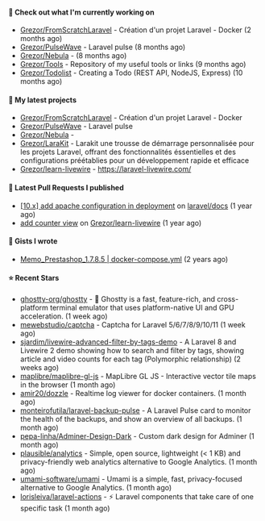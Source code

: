 #### 👷 Check out what I'm currently working on

- [Grezor/FromScratchLaravel](https://github.com/Grezor/FromScratchLaravel) - Création d&#39;un projet Laravel - Docker (2 months ago)
- [Grezor/PulseWave](https://github.com/Grezor/PulseWave) - Laravel pulse (8 months ago)
- [Grezor/Nebula](https://github.com/Grezor/Nebula) -  (8 months ago)
- [Grezor/Tools](https://github.com/Grezor/Tools) - Repository of my useful tools or links (9 months ago)
- [Grezor/Todolist](https://github.com/Grezor/Todolist) - Creating a Todo (REST API, NodeJS, Express) (10 months ago)

#### 🌱 My latest projects

- [Grezor/FromScratchLaravel](https://github.com/Grezor/FromScratchLaravel) - Création d&#39;un projet Laravel - Docker
- [Grezor/PulseWave](https://github.com/Grezor/PulseWave) - Laravel pulse
- [Grezor/Nebula](https://github.com/Grezor/Nebula) - 
- [Grezor/LaraKit](https://github.com/Grezor/LaraKit) - Larakit une trousse de démarrage personnalisée pour les projets Laravel, offrant des fonctionnalités éssentielles et des configurations préétablies pour un développement rapide et efficace
- [Grezor/learn-livewire](https://github.com/Grezor/learn-livewire) - https://laravel-livewire.com/

#### 🔨 Latest Pull Requests I published

- [[10.x] add apache configuration in deployment](https://github.com/laravel/docs/pull/9349) on [laravel/docs](https://github.com/laravel/docs) (1 year ago)
- [add counter view](https://github.com/Grezor/learn-livewire/pull/1) on [Grezor/learn-livewire](https://github.com/Grezor/learn-livewire) (1 year ago)

#### 📓 Gists I wrote

- [Memo_Prestashop_1.7.8.5 | docker-compose.yml](https://gist.github.com/eb78b378ed9f40780dc077b361ead337) (2 years ago)

#### ⭐ Recent Stars

- [ghostty-org/ghostty](https://github.com/ghostty-org/ghostty) - 👻 Ghostty is a fast, feature-rich, and cross-platform terminal emulator that uses platform-native UI and GPU acceleration. (1 week ago)
- [mewebstudio/captcha](https://github.com/mewebstudio/captcha) - Captcha for Laravel 5/6/7/8/9/10/11 (1 week ago)
- [sjardim/livewire-advanced-filter-by-tags-demo](https://github.com/sjardim/livewire-advanced-filter-by-tags-demo) - A Laravel 8 and Livewire 2 demo showing how to search and filter by tags, showing article and video counts for each tag (Polymorphic relationship)  (2 weeks ago)
- [maplibre/maplibre-gl-js](https://github.com/maplibre/maplibre-gl-js) - MapLibre GL JS - Interactive vector tile maps in the browser (1 month ago)
- [amir20/dozzle](https://github.com/amir20/dozzle) - Realtime log viewer for docker containers.  (1 month ago)
- [monteirofutila/laravel-backup-pulse](https://github.com/monteirofutila/laravel-backup-pulse) - A Laravel Pulse card to monitor the health of the backups, and show an overview of all backups. (1 month ago)
- [pepa-linha/Adminer-Design-Dark](https://github.com/pepa-linha/Adminer-Design-Dark) - Custom dark design for Adminer (1 month ago)
- [plausible/analytics](https://github.com/plausible/analytics) - Simple, open source, lightweight (&lt; 1 KB) and privacy-friendly web analytics alternative to Google Analytics. (1 month ago)
- [umami-software/umami](https://github.com/umami-software/umami) - Umami is a simple, fast, privacy-focused alternative to Google Analytics. (1 month ago)
- [lorisleiva/laravel-actions](https://github.com/lorisleiva/laravel-actions) - ⚡️ Laravel components that take care of one specific task (1 month ago)
